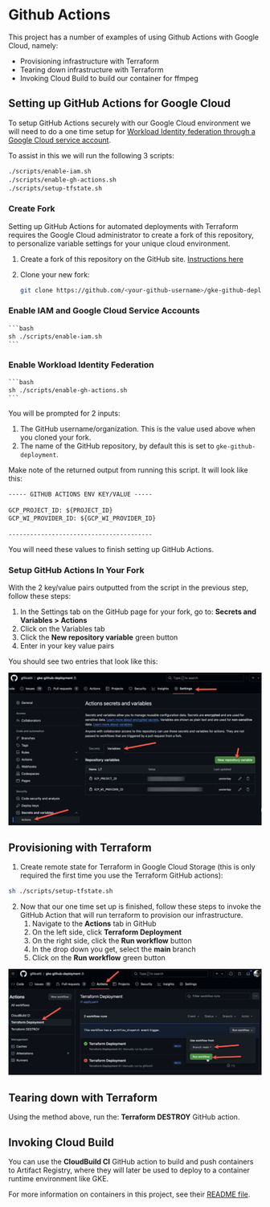 # Github Actions
This project has a number of examples of using Github Actions with Google Cloud, namely:

- Provisioning infrastructure with Terraform
- Tearing down infrastructure with Terraform
- Invoking Cloud Build to build our container for ffmpeg

## Setting up GitHub Actions for Google Cloud
To setup GitHub Actions securely with our Google Cloud environment we will need to do a one time setup for [Workload Identity federation through a Google Cloud service account](https://github.com/google-github-actions/auth?tab=readme-ov-file#workload-identity-federation-through-a-service-account).

To assist in this we will run the following 3 scripts:

```bash
./scripts/enable-iam.sh
./scripts/enable-gh-actions.sh
./scripts/setup-tfstate.sh
```

### Create Fork 

Setting up GitHub Actions for automated deployments with Terraform requires the Google Cloud administrator to create a fork of this repository, to personalize variable settings for your unique cloud environment.

1. Create a fork of this repository on the GitHub site. [Instructions here](https://docs.github.com/en/pull-requests/collaborating-with-pull-requests/working-with-forks/fork-a-repo)

2. Clone your new fork:

    ```bash
    git clone https://github.com/<your-github-username>/gke-github-deployment.git
    ```

### Enable IAM and Google Cloud Service Accounts 

    ```bash
    sh ./scripts/enable-iam.sh
    ```

### Enable Workload Identity Federation 

    ```bash
    sh ./scripts/enable-gh-actions.sh
    ```

You will be prompted for 2 inputs:

1. The GitHub username/organization. This is the value used above when you cloned your fork.
1. The name of the GitHub repository, by default this is set to `gke-github-deployment`.

Make note of the returned output from running this script. It will look like this: 

```
----- GITHUB ACTIONS ENV KEY/VALUE -----

GCP_PROJECT_ID: ${PROJECT_ID}
GCP_WI_PROVIDER_ID: ${GCP_WI_PROVIDER_ID}

----------------------------------------
```

You will need these values to finish setting up GitHub Actions. 

### Setup GitHub Actions In Your Fork

With the 2 key/value pairs outputted from the script in the previous step, follow these steps:

1. In the Settings tab on the GitHub page for your fork, go to: **Secrets and Variables > Actions** 
1. Click on the Variables tab
1. Click the **New repository variable** green button
1. Enter in your key value pairs

You should see two entries that look like this:

![Setup GitHub Actions in Repository](../docs/img/gh-actions-env-setup.png)

## Provisioning with Terraform

1. Create remote state for Terraform in Google Cloud Storage (this is only required the first time you use the Terraform GitHub actions):

  ```bash
  sh ./scripts/setup-tfstate.sh
  ```

2. Now that our one time set up is finished, follow these steps to invoke the GitHub Action that will run terraform to provision our infrastructure.
    1. Navigate to the **Actions** tab in GitHub
    1. On the left side, click **Terraform Deployment**
    1. On the right side, click the **Run workflow** button
    1. In the drop down you get, select the **main** branch
    1. Click on the **Run workflow** green button

![Run Terraform deployment workflow](../docs/img/gh-actions-workflow-run.png)

## Tearing down with Terraform

Using the method above, run the: **Terraform DESTROY** GitHub action.

## Invoking Cloud Build

You can use the **CloudBuild CI** GitHub action to build and push containers to Artifact Registry, where they will later be used to deploy to a container runtime environment like GKE.

For more information on containers in this project, see their [README file](../containers/ffmpeg/README.md).
